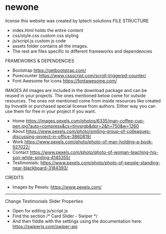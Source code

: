 # newone
license
this website was created by tptech solutions
FILE STRUCTURE
- index.html holds the entire content
- css/style.css custom css styling
- js/script.js custom js code
- assets folder contains all the images.
- The rest are files specific to different frameworks and dependencies


FRAMEWORKS & DEPENDENCIES
- Bootstrap https://getbootstrap.com/
- Purecounter https://www.cssscript.com/scroll-triggered-counter/
- Font Awesome for icons https://fontawesome.com/


IMAGES
All images are included in the download package and can be reused in your projects. The ones mentioned below come for outside resources. The ones not mentioned come from inside resources like created by Inovatik or purchased special license from authors. Either way you can use them for free in your project if you want.
- Home https://images.pexels.com/photos/6335/man-coffee-cup-pen.jpg?auto=compress&cs=tinysrgb&dpr=2&h=750&w=1260
- About https://www.pexels.com/photo/smiling-group-of-colleagues-discussing-project-in-office-3860819/
- Work https://www.pexels.com/photo/photo-of-man-holding-a-book-927022/
- Contact https://www.pexels.com/photo/photo-of-woman-teaching-his-son-while-smiling-4145355/
- Testimonials: https://www.pexels.com/photo/photo-of-people-standing-near-blackboard-3184393/


CREDITS
- Images by Pexels: https://www.pexels.com/ 


-----------------------------------------------------


Change Testimonials Slider Properties
- Open for editing js/script.js
- Find the section /* Card Slider - Swiper */
- And then fiddle with the settings using the documentation here: https://swiperjs.com/swiper-api
